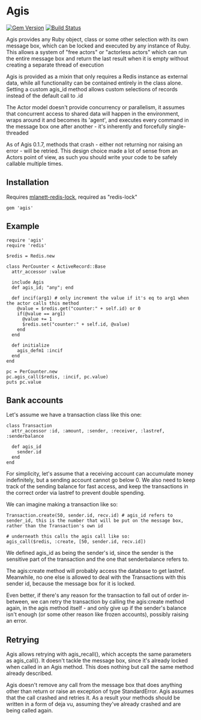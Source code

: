 Agis
====

[![Gem Version](https://badge.fury.io/rb/agis.svg)](http://badge.fury.io/rb/agis)
[![Build Status](https://travis-ci.org/gert7/agis.svg)](https://travis-ci.org/gert7/agis)

Agis provides any Ruby object, class or some other selection with its own message box, which can be locked and executed by any instance of Ruby. This allows a system of "free actors" or "actorless actors" which can run the entire message box and return the last result when it is empty without creating a separate thread of execution

Agis is provided as a mixin that only requires a Redis instance as external data, while all functionality can be contained entirely in the class alone. Setting a custom agis_id method allows custom selections of records instead of the default call to .id

The Actor model doesn't provide concurrency or parallelism, it assumes that concurrent access to shared data will happen in the environment, wraps around it and becomes its 'agent', and executes every command in the message box one after another - it's inherently and forcefully single-threaded 

As of Agis 0.1.7, methods that crash - either not returning nor raising an error - will be retried. This design choice made a lot of sense from an Actors point of view, as such you should write your code to be safely callable multiple times.

Installation
---

Requires [mlanett-redis-lock](http://www.github.com/mlanett/redis-lock), required as "redis-lock"

    gem 'agis'

Example
---

    require 'agis'
    require 'redis'
    
    $redis = Redis.new
    
    class PerCounter < ActiveRecord::Base
      attr_accessor :value
      
      include Agis
      def agis_id; "any"; end
      
      def incif(arg1) # only increment the value if it's eq to arg1 when the actor calls this method
        @value = $redis.get("counter:" + self.id) or 0
        if(@value == arg1)
          @value += 1
          $redis.set("counter:" + self.id, @value)
        end
      end
      
      def initialize
        agis_defm1 :incif 
      end
    end
    
    pc = PerCounter.new
    pc.agis_call($redis, :incif, pc.value)
    puts pc.value

Bank accounts
--------

Let's assume we have a transaction class like this one:

    class Transaction
      attr_accessor :id, :amount, :sender, :receiver, :lastref, :senderbalance
      
      def agis_id
        sender.id
      end
    end

For simplicity, let's assume that a receiving account can accumulate money indefinitely, but a sending account cannot go below 0. We also need to keep track of the sending balance for fast access, and keep the transactions in the correct order via lastref to prevent double spending.

We can imagine making a transaction like so:

    Transaction.create(50, sender.id, recv.id) # agis_id refers to sender_id, this is the number that will be put on the message box, rather than the Transaction's own id
    
    # underneath this calls the agis call like so:
    agis_call($redis, :create, [50, sender.id, recv.id])

We defined agis_id as being the sender's id, since the sender is the sensitive part of the transaction and the one that senderbalance refers to.

The agis:create method will probably access the database to get lastref. Meanwhile, no one else is allowed to deal with the Transactions with this sender id, because the message box for it is locked.

Even better, if there's any reason for the transaction to fall out of order in-between, we can retry the transaction by calling the agis:create method again, in the agis method itself - and only give up if the sender's balance isn't enough (or some other reason like frozen accounts), possibly raising an error.

Retrying
--------

Agis allows retrying with agis_recall(), which accepts the same parameters as agis_call(). It doesn't tackle the message box, since it's already locked when called in an Agis method. This does nothing but call the same method already described.

Agis doesn't remove any call from the message box that does anything other than return or raise an exception of type StandardError. Agis assumes that the call crashed and retries it. As a result your methods should be written in a form of deja vu, assuming they've already crashed and are being called again.


